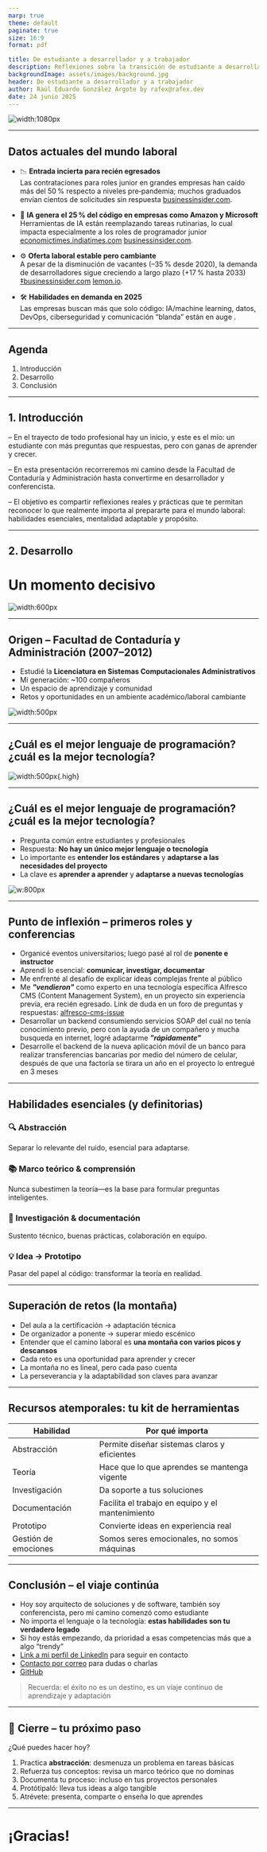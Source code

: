 ```yaml
---
marp: true
theme: default
paginate: true
size: 16:9
format: pdf

title: De estudiante a desarrollador y a trabajador
description: Reflexiones sobre la transición de estudiante a desarrollador y trabajador en el ámbito de la programación.
backgroundImage: assets/images/background.jpg
header: De estudiante a desarrollador y a trabajador
author: Raúl Eduardo González Argote by rafex@rafex.dev
date: 24 junio 2025
---
```


![width:1080px](assets/images/portada.png)

---

## Datos actuales del mundo laboral

- 📉 **Entrada incierta para recién egresados**  
  Las contrataciones para roles junior en grandes empresas han caído más del 50 % respecto a niveles pre‑pandemia; muchos graduados envían cientos de solicitudes sin respuesta  [businessinsider.com](https://www.businessinsider.com/gen-z-tech-entry-level-job-market-2025-6?utm_source=chatgpt.com).

- 🤖 **IA genera el 25 % del código en empresas como Amazon y Microsoft**  
  Herramientas de IA están reemplazando tareas rutinarias, lo cual impacta especialmente a los roles de programador junior  [economictimes.indiatimes.com](https://economictimes.indiatimes.com/news/international/global-trends/amazon-microsoft-use-ai-to-generate-25-of-their-code-will-it-take-away-jobs-of-software-engineers-in-2025/articleshow/122030620.cms?utm_source=chatgpt.com) [businessinsider.com](https://www.businessinsider.com/career-ladder-software-engineers-collapsing-ai-google-meta-coding-2025-2?utm_source=chatgpt.com).

- ⚙️ **Oferta laboral estable pero cambiante**  
  A pesar de la disminución de vacantes (–35 % desde 2020), la demanda de desarrolladores sigue creciendo a largo plazo (+17 % hasta 2033)  [‡businessinsider.com](https://www.businessinsider.com/jobs-software-engineers-coders-bad-market-ai-2025-3?utm_source=chatgpt.com) [lemon.io](https://lemon.io/blog/software-engineering-job-market/?utm_source=chatgpt.com).

- 🛠️ **Habilidades en demanda en 2025**  
  Las empresas buscan más que solo código: IA/machine learning, datos, DevOps, ciberseguridad y comunicación “blanda” están en auge .

---

## Agenda

1. Introducción  
2. Desarrollo  
3. Conclusión

---

## 1. Introducción

– En el trayecto de todo profesional hay un inicio, y este es el mío: un estudiante con más preguntas que respuestas, pero con ganas de aprender y crecer.

– En esta presentación recorreremos mi camino desde la Facultad de Contaduría y Administración hasta convertirme en desarrollador y conferencista.

– El objetivo es compartir reflexiones reales y prácticas que te permitan reconocer lo que realmente importa al prepararte para el mundo laboral: habilidades esenciales, mentalidad adaptable y propósito.

<!-- notes: Aquí puedes hablar con sinceridad sobre cómo eras como estudiante: tus inquietudes, tus motivaciones y lo que esperabas de la carrera. Este bloque da pie a todo lo demás. -->
---

## 2. Desarrollo

# Un momento decisivo

![width:600px](assets/images/certificacion.png)

<!-- notes: Comenzar con una anécdota personal potente que enganche. Describir sensaciones de nervios, emoción y cómo este momento marcó un antes y un después. -->

---

## Origen – Facultad de Contaduría y Administración (2007–2012)

- Estudié la **Licenciatura en Sistemas Computacionales Administrativos**
- Mi generación: ~100 compañeros
- Un espacio de aprendizaje y comunidad
- Retos y oportunidades en un ambiente académico/laboral cambiante

![width:500px](assets/images/estudiante.jpg)

<!-- notes: Mostrar cercanía con la audiencia al describir el ambiente universitario y cómo se forjó la identidad como estudiante. -->

---

## ¿Cuál es el mejor lenguaje de programación? ¿cuál es la mejor tecnología?

![width:500px](assets/images/tecnologia.png){.high}

---

## ¿Cuál es el mejor lenguaje de programación? ¿cuál es la mejor tecnología?
- Pregunta común entre estudiantes y profesionales
- Respuesta: **No hay un único mejor lenguaje o tecnología**
- Lo importante es **entender los estándares** y **adaptarse a las necesidades del proyecto**
- La clave es **aprender a aprender** y **adaptarse a nuevas tecnologías**

![w:800px](assets/images/post.png)

<!-- notes: Usar un tono reflexivo. Reconocer que el cambio fue disruptivo pero terminó generando crecimiento para el ecosistema. -->

---

## Punto de inflexión – primeros roles y conferencias

- Organicé eventos universitarios; luego pasé al rol de **ponente e instructor**
- Aprendí lo esencial: **comunicar, investigar, documentar**
- Me enfrenté al desafío de explicar ideas complejas frente al público
- Me ***"vendieron"*** como experto en una tecnología específica Alfresco CMS (Content Management System), en un proyecto sin experiencia previa, era recién egresado. Link de duda en un foro de preguntas y respuestas: [alfresco-cms-issue](https://connect.hyland.com/t5/alfresco-archive/crear-un-documento-sobre-una-carpeta-especifica-solucionado/td-p/184491)
- Desarrollar un backend consumiendo servicios SOAP del cuál no tenía conocimiento previo, pero con la ayuda de un compañero y mucha busqueda en internet, logré adaptarme ***"rápidamente"***
- Desarrolle el backend de la nueva aplicación móvil de un banco para realizar transferencias bancarias por medio del número de celular, después de que una factoría se tirara un año en el proyecto lo entregué en 3 meses

<!-- notes: Relatar cómo los eventos académicos se convirtieron en la puerta de entrada al mundo profesional. -->

---

## Habilidades esenciales (y definitorias)

### 🔍 Abstracción  
Separar lo relevante del ruido, esencial para adaptarse.

### 📚 Marco teórico & comprensión  
Nunca subestimen la teoría—es la base para formular preguntas inteligentes.

### 📝 Investigación & documentación  
Sustento técnico, buenas prácticas, colaboración en equipo.

### 💡 Idea → Prototipo  
Pasar del papel al código: transformar la teoría en realidad.

<!-- notes: Desarrollar cada punto con ejemplos. Enfatizar que estas habilidades son permanentes, no modas. -->

---

## Superación de retos (la montaña)

- Del aula a la certificación → adaptación técnica
- De organizador a ponente → superar miedo escénico
- Entender que el camino laboral es **una montaña con varios picos y descansos**
- Cada reto es una oportunidad para aprender y crecer
- La montaña no es lineal, pero cada paso cuenta
- La perseverancia y la adaptabilidad son claves para avanzar

<!-- notes: Usar la metáfora de la montaña para reforzar la idea de que el desarrollo profesional es progresivo y no lineal. -->

---

## Recursos atemporales: tu kit de herramientas

| Habilidad         | Por qué importa                                  |
|------------------|--------------------------------------------------|
| Abstracción      | Permite diseñar sistemas claros y eficientes     |
| Teoría           | Hace que lo que aprendes se mantenga vigente     |
| Investigación    | Da soporte a tus soluciones                      |
| Documentación| Facilita el trabajo en equipo y el mantenimiento|
| Prototipo        | Convierte ideas en experiencia real              |
| Gestión de emociones | Somos seres emocionales, no somos máquinas              |

<!-- notes: Invitar a los asistentes a reflexionar sobre cuáles de estas habilidades ya dominan y cuáles deben fortalecer. -->

---

## Conclusión – el viaje continúa

- Hoy soy arquitecto de soluciones y de software, también soy conferencista, pero mi camino comenzó como estudiante
- No importa el lenguaje o la tecnología: **estas habilidades son tu verdadero legado**
- Si hoy estás empezando, da prioridad a esas competencias más que a algo “trendy”
- [Link a mi perfil de LinkedIn](www.linkedin.com/in/soft-architect-raul-gonzalez) para seguir en contacto
- [Contacto por correo](mailto:rafex@rafex.dev) para dudas o charlas
- [GitHub](https://github.com/rafex)

> Recuerda: el éxito no es un destino, es un viaje continuo de aprendizaje y adaptación
<!-- notes: Aportar autenticidad. Mostrar que el éxito viene de la constancia y el trabajo profundo, no de seguir modas. -->

---

## 🎯 Cierre – tu próximo paso

¿Qué puedes hacer hoy?

1. Practica **abstracción**: desmenuza un problema en tareas básicas  
2. Refuerza tus conceptos: revisa un marco teórico que no dominas  
3. Documenta tu proceso: incluso en tus proyectos personales  
4. Protótipaló: lleva tus ideas a algo tangible  
5. Atrévete: presenta, comparte o enseña lo que aprendes

<!-- notes: Llamado a la acción concreto. Motivar a la audiencia a aplicar lo aprendido desde hoy mismo. -->

---

# ¡Gracias!

<!-- notes: Agradecer y abrir espacio para preguntas. Transmitir energía positiva y disposición para dialogar. -->